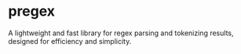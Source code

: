# pregex
A lightweight and fast library for regex parsing and tokenizing results, designed for efficiency and simplicity.
